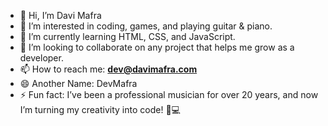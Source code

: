 - 👋 Hi, I’m Davi Mafra
- 👀 I’m interested in coding, games, and playing guitar & piano.  
- 🌱 I’m currently learning HTML, CSS, and JavaScript.  
- 💞️ I’m looking to collaborate on any project that helps me grow as a developer.  
- 📫 How to reach me: **dev@davimafra.com**  
- 😄 Another Name: DevMafra
- ⚡ Fun fact: I’ve been a professional musician for over 20 years, and now I’m turning my creativity into code! 🎸💻  
